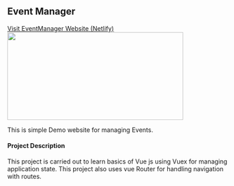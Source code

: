 <div>
  <div>
    <h2>Event Manager</h2>
    <a href="https://priceless-bassi-d229f3.netlify.app">Visit EventManager Website (Netlify)</a>
    <img width="400" height="200" src="https://firebasestorage.googleapis.com/v0/b/portfoliowebsite-8eb68.appspot.com/o/EventManager.png?alt=media&token=7779e0ab-7da7-49e4-bdf2-a6971188cd0a">
  </div>
  
  <div>
    <p>This is simple Demo website for managing Events.            
    </p>
   
  </div>
  
  <div>
    <h4>Project Description</h4>
    <p> This project is carried out to learn basics of Vue js using Vuex for managing application state. This project also uses vue Router for handling navigation with routes.</p>
  </div>
  
    
</div>
